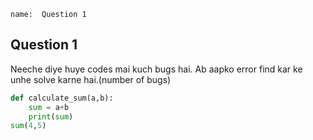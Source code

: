 ```ngMeta
name:  Question 1 

```
## Question 1

Neeche diye huye codes mai kuch bugs hai. Ab aapko error find kar ke unhe solve karne hai.(number of bugs)




```python
def calculate_sum(a,b):
    sum = a+b
    print(sum)
sum(4,5)

 ```

